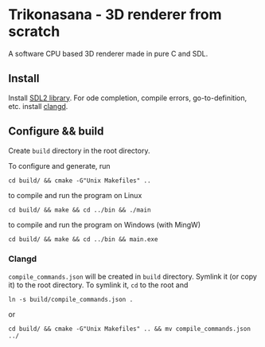 # Trikonasana - 3D renderer from scratch

A software CPU based 3D renderer made in pure C and SDL.

## Install

Install [SDL2 library](https://www.libsdl.org/). For ode completion, compile errors, go-to-definition, etc. install [clangd](https://clangd.llvm.org/installation.html).

## Configure && build

Create `build` directory in the root directory. 

To configure and generate, run

```
cd build/ && cmake -G"Unix Makefiles" ..
```

to compile and run the program on Linux

```
cd build/ && make && cd ../bin && ./main
```

to compile and run the program on Windows (with MingW)

```
cd build/ && make && cd ../bin && main.exe
```

### Clangd

`compile_commands.json` will be created in `build` directory. Symlink it (or copy it) to the root directory. To symlink it, `cd` to the root and

```
ln -s build/compile_commands.json .
```

or

```
cd build/ && cmake -G"Unix Makefiles" .. && mv compile_commands.json ../
```



